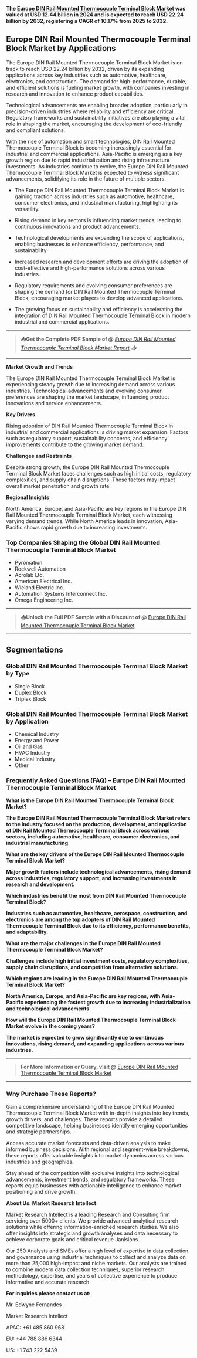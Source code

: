<p><strong>The <a href="https://www.marketresearchintellect.com/download-sample/?rid=1043173&amp;utm_source=Pulse-April-Europe&amp;utm_medium=852">Europe DIN Rail Mounted Thermocouple Terminal Block Market</a> was valued at USD 12.44 billion in 2024 and is expected to reach USD 22.24 billion by 2032, registering a CAGR of 10.17% from 2025 to 2032.</strong></p><h2>Europe DIN Rail Mounted Thermocouple Terminal Block Market by Applications&nbsp;</h2><p><p>The Europe DIN Rail Mounted Thermocouple Terminal Block Market is on track to reach USD 22.24 billion by 2032, driven by its expanding applications across key industries such as automotive, healthcare, electronics, and construction. The demand for high-performance, durable, and efficient solutions is fueling market growth, with companies investing in research and innovation to enhance product capabilities.</p><p>Technological advancements are enabling broader adoption, particularly in precision-driven industries where reliability and efficiency are critical. Regulatory frameworks and sustainability initiatives are also playing a vital role in shaping the market, encouraging the development of eco-friendly and compliant solutions.</p><p>With the rise of automation and smart technologies, DIN Rail Mounted Thermocouple Terminal Block is becoming increasingly essential for industrial and commercial applications. Asia-Pacific is emerging as a key growth region due to rapid industrialization and rising infrastructure investments. As industries continue to evolve, the Europe DIN Rail Mounted Thermocouple Terminal Block Market is expected to witness significant advancements, solidifying its role in the future of multiple sectors.</p></p><ul><li><p>The Europe DIN Rail Mounted Thermocouple Terminal Block Market is gaining traction across industries such as automotive, healthcare, consumer electronics, and industrial manufacturing, highlighting its versatility.</p></li><li><p>Rising demand in key sectors is influencing market trends, leading to continuous innovations and product advancements.</p></li><li><p>Technological developments are expanding the scope of applications, enabling businesses to enhance efficiency, performance, and sustainability.</p></li><li><p>Increased research and development efforts are driving the adoption of cost-effective and high-performance solutions across various industries.</p></li><li><p>Regulatory requirements and evolving consumer preferences are shaping the demand for DIN Rail Mounted Thermocouple Terminal Block, encouraging market players to develop advanced applications.</p></li><li><p>The growing focus on sustainability and efficiency is accelerating the integration of DIN Rail Mounted Thermocouple Terminal Block in modern industrial and commercial applications.</p></li></ul><hr /><blockquote><p><strong><span class="font-[700]">📥Get the Complete PDF Sample of @ </span></strong><em><span class="font-[700]"><a href="https://www.marketresearchintellect.com/download-sample/?rid=1043173&amp;utm_source=Pulse-April-Europe&amp;utm_medium=852" target="_blank" data-tracking-control-name="article-ssr-frontend-pulse_little-text-block" data-tracking-will-navigate="" data-test-link="">Europe DIN Rail Mounted Thermocouple Terminal Block Market Report</a>&nbsp;📥</span></em></p></blockquote><hr /><p class="" data-start="77" data-end="360"><strong data-start="77" data-end="105">Market Growth and Trends</strong></p><p class="" data-start="77" data-end="360">The Europe DIN Rail Mounted Thermocouple Terminal Block Market is experiencing steady growth due to increasing demand across various industries. Technological advancements and evolving consumer preferences are shaping the market landscape, influencing product innovations and service enhancements.</p><p class="" data-start="362" data-end="606"><strong data-start="362" data-end="377">Key Drivers</strong></p><p class="" data-start="362" data-end="606">Rising adoption of DIN Rail Mounted Thermocouple Terminal Block in industrial and commercial applications is driving market expansion. Factors such as regulatory support, sustainability concerns, and efficiency improvements contribute to the growing market demand.</p><p class="" data-start="608" data-end="849"><strong data-start="608" data-end="637">Challenges and Restraints</strong></p><p class="" data-start="608" data-end="849">Despite strong growth, the Europe DIN Rail Mounted Thermocouple Terminal Block Market faces challenges such as high initial costs, regulatory complexities, and supply chain disruptions. These factors may impact overall market penetration and growth rate.</p><p class="" data-start="851" data-end="1095"><strong data-start="851" data-end="872">Regional Insights</strong></p><p class="" data-start="851" data-end="1095">North America, Europe, and Asia-Pacific are key regions in the Europe DIN Rail Mounted Thermocouple Terminal Block Market, each witnessing varying demand trends. While North America leads in innovation, Asia-Pacific shows rapid growth due to increasing investments.</p><p><h3>Top Companies Shaping the Global DIN Rail Mounted Thermocouple Terminal Block Market </h3><ul><li>Pyromation</li><li>Rockwell Automation</li><li>Acrolab Ltd.</li><li>American Electrical Inc.</li><li>Wieland Electric Inc.</li><li>Automation Systems Interconnect Inc.</li><li>Omega Engineering Inc.</li></ul></p><hr /><blockquote><p><strong>📥Unlock the Full PDF Sample with a Discount of @</strong> <a href="https://www.marketresearchintellect.com/ask-for-discount/?rid=1043173&amp;utm_source=Pulse-April-Europe&amp;utm_medium=852">Europe DIN Rail Mounted Thermocouple Terminal Block Market</a></p></blockquote><hr /><p><h2>Segmentations</h2><h3>Global DIN Rail Mounted Thermocouple Terminal Block Market by Type</h3><ul><li>Single Block</li><li>Duplex Block</li><li>Triplex Block</li></ul><h3>Global DIN Rail Mounted Thermocouple Terminal Block Market by Application</h3><ul><li>Chemical Industry</li><li>Energy and Power</li><li>Oil and Gas</li><li>HVAC Industry</li><li>Medical Industry</li><li>Other</li></ul></p><h3><strong>Frequently Asked Questions (FAQ) &ndash; Europe DIN Rail Mounted Thermocouple Terminal Block Market</strong></h3><p><strong>What is the Europe DIN Rail Mounted Thermocouple Terminal Block Market?</strong></p><p><strong>The Europe DIN Rail Mounted Thermocouple Terminal Block Market refers to the industry focused on the production, development, and application of DIN Rail Mounted Thermocouple Terminal Block across various sectors, including automotive, healthcare, consumer electronics, and industrial manufacturing.</strong></p><p><strong>What are the key drivers of the Europe DIN Rail Mounted Thermocouple Terminal Block Market?</strong></p><p><strong>Major growth factors include technological advancements, rising demand across industries, regulatory support, and increasing investments in research and development.</strong></p><p><strong>Which industries benefit the most from DIN Rail Mounted Thermocouple Terminal Block?</strong></p><p><strong>Industries such as automotive, healthcare, aerospace, construction, and electronics are among the top adopters of DIN Rail Mounted Thermocouple Terminal Block due to its efficiency, performance benefits, and adaptability.</strong></p><p><strong>What are the major challenges in the Europe DIN Rail Mounted Thermocouple Terminal Block Market?</strong></p><p><strong>Challenges include high initial investment costs, regulatory complexities, supply chain disruptions, and competition from alternative solutions.</strong></p><p><strong>Which regions are leading in the Europe DIN Rail Mounted Thermocouple Terminal Block Market?</strong></p><p><strong>North America, Europe, and Asia-Pacific are key regions, with Asia-Pacific experiencing the fastest growth due to increasing industrialization and technological advancements.</strong></p><p><strong>How will the Europe DIN Rail Mounted Thermocouple Terminal Block Market evolve in the coming years?</strong></p><p><strong>The market is expected to grow significantly due to continuous innovations, rising demand, and expanding applications across various industries.</strong></p><hr /><blockquote><p><span class="font-[700]"><strong>For More Information or Query, visit&nbsp;@</strong>&nbsp;</span><span class="font-[700]"><a href="https://www.marketresearchintellect.com/product/din-rail-mounted-thermocouple-terminal-block-market/?utm_source=Linkedin&utm_medium=852" target="_blank" data-tracking-control-name="article-ssr-frontend-pulse_little-text-block" data-tracking-will-navigate="" data-test-link="">Europe DIN Rail Mounted Thermocouple Terminal Block Market</a></span></p></blockquote><hr /><h3><strong data-start="0" data-end="31">Why Purchase These Reports?</strong></h3><p class="" data-start="35" data-end="297">Gain a comprehensive understanding of the Europe DIN Rail Mounted Thermocouple Terminal Block Market with in-depth insights into key trends, growth drivers, and challenges. These reports provide a detailed competitive landscape, helping businesses identify emerging opportunities and strategic partnerships.</p><p class="" data-start="299" data-end="540">Access accurate market forecasts and data-driven analysis to make informed business decisions. With regional and segment-wise breakdowns, these reports offer valuable insights into market dynamics across various industries and geographies.</p><p class="" data-start="542" data-end="784">Stay ahead of the competition with exclusive insights into technological advancements, investment trends, and regulatory frameworks. These reports equip businesses with actionable intelligence to enhance market positioning and drive growth.</p><p><strong><span class="font-[700]">About Us: Market Research Intellect</span></strong></p><p><span class="">Market Research Intellect is a leading Research and Consulting firm servicing over 5000+ clients. We provide advanced analytical research solutions while offering information-enriched research studies.&nbsp;</span>We also offer insights into strategic and growth analyses and data necessary to achieve corporate goals and critical revenue Janisions.</p><p><span class="">Our 250 Analysts and SMEs offer a high level of expertise in data collection and governance using industrial techniques to collect and analyze data on more than 25,000 high-impact and niche markets. Our analysts are trained to combine modern data collection techniques, superior research methodology, expertise, and years of collective experience to produce informative and accurate research.</span></p><p><strong>For inquiries please contact us at:</strong></p><p>Mr. Edwyne Fernandes</p><p>Market Research Intellect</p><p>APAC: +61 485 860 968</p><p>EU: +44 788 886 6344</p><p>US: +1 743 222 5439</p>